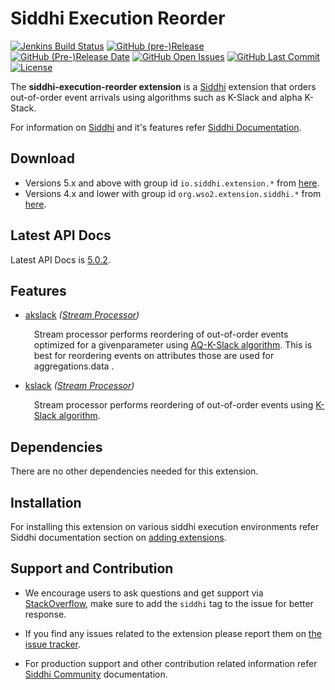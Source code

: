 Siddhi Execution Reorder
======================================

  [![Jenkins Build Status](https://wso2.org/jenkins/job/siddhi/job/siddhi-execution-reorder/badge/icon)](https://wso2.org/jenkins/job/siddhi/job/siddhi-execution-reorder/)
  [![GitHub (pre-)Release](https://img.shields.io/github/release/siddhi-io/siddhi-execution-reorder/all.svg)](https://github.com/siddhi-io/siddhi-execution-reorder/releases)
  [![GitHub (Pre-)Release Date](https://img.shields.io/github/release-date-pre/siddhi-io/siddhi-execution-reorder.svg)](https://github.com/siddhi-io/siddhi-execution-reorder/releases)
  [![GitHub Open Issues](https://img.shields.io/github/issues-raw/siddhi-io/siddhi-execution-reorder.svg)](https://github.com/siddhi-io/siddhi-execution-reorder/issues)
  [![GitHub Last Commit](https://img.shields.io/github/last-commit/siddhi-io/siddhi-execution-reorder.svg)](https://github.com/siddhi-io/siddhi-execution-reorder/commits/master)
  [![License](https://img.shields.io/badge/License-Apache%202.0-blue.svg)](https://opensource.org/licenses/Apache-2.0)

The **siddhi-execution-reorder extension** is a <a target="_blank" href="https://siddhi.io/">Siddhi</a> extension that orders out-of-order event arrivals using algorithms such as K-Slack and alpha K-Stack.

For information on <a target="_blank" href="https://siddhi.io/">Siddhi</a> and it's features refer <a target="_blank" href="https://siddhi.io/redirect/docs.html">Siddhi Documentation</a>. 

## Download

* Versions 5.x and above with group id `io.siddhi.extension.*` from <a target="_blank" href="https://mvnrepository.com/artifact/io.siddhi.extension.execution.reorder/siddhi-execution-reorder/">here</a>.
* Versions 4.x and lower with group id `org.wso2.extension.siddhi.*` from <a target="_blank" href="https://mvnrepository.com/artifact/org.wso2.extension.siddhi.execution.reorder/siddhi-execution-reorder">here</a>.

## Latest API Docs 

Latest API Docs is <a target="_blank" href="https://siddhi-io.github.io/siddhi-execution-reorder/api/5.0.2">5.0.2</a>.

## Features

* <a target="_blank" href="https://siddhi-io.github.io/siddhi-execution-reorder/api/5.0.2/#akslack-stream-processor">akslack</a> *(<a target="_blank" href="http://siddhi.io/en/v5.0/docs/query-guide/#stream-processor">Stream Processor</a>)*<br> <div style="padding-left: 1em;"><p>Stream processor performs reordering of out-of-order events optimized for a givenparameter using [AQ-K-Slack algorithm](http://dl.acm.org/citation.cfm?doid=2675743.2771828). This is best for reordering events on attributes those are used for aggregations.data .</p></div>
* <a target="_blank" href="https://siddhi-io.github.io/siddhi-execution-reorder/api/5.0.2/#kslack-stream-processor">kslack</a> *(<a target="_blank" href="http://siddhi.io/en/v5.0/docs/query-guide/#stream-processor">Stream Processor</a>)*<br> <div style="padding-left: 1em;"><p>Stream processor performs reordering of out-of-order events using [K-Slack algorithm](https://www2.informatik.uni-erlangen.de/publication/download/IPDPS2013.pdf).</p></div>

## Dependencies 

There are no other dependencies needed for this extension. 

## Installation

For installing this extension on various siddhi execution environments refer Siddhi documentation section on <a target="_blank" href="https://siddhi.io/redirect/add-extensions.html">adding extensions</a>.

## Support and Contribution

* We encourage users to ask questions and get support via <a target="_blank" href="https://stackoverflow.com/questions/tagged/siddhi">StackOverflow</a>, make sure to add the `siddhi` tag to the issue for better response.

* If you find any issues related to the extension please report them on <a target="_blank" href="https://github.com/siddhi-io/siddhi-execution-reorder/issues">the issue tracker</a>.

* For production support and other contribution related information refer <a target="_blank" href="https://siddhi.io/community/">Siddhi Community</a> documentation.
